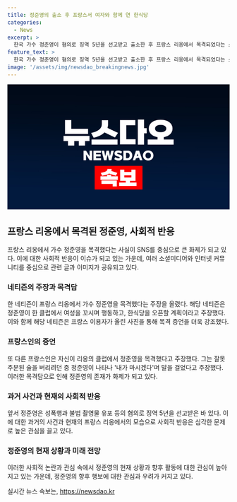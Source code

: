 ```yaml
---
title: 정준영의 출소 후 프랑스서 여자와 함께 연 한식당
categories:
  - News
excerpt: >
  한국 가수 정준영이 혐의로 징역 5년을 선고받고 출소한 후 프랑스 리옹에서 목격되었다는 소식이 화제다. 소셜미디어를 통해 공유된 정준영의 사진과 네티즌의 목격담은 그의 활동과 이야기를 더욱 화제적으로 만들고 있다. 또한, 정준영이 프랑스에서 클럽을 방문하여 현지인과 소통하는 장면이 포착되었다는 이야기도 함께 전해지고 있다. 전체 사건의 맥락을 압축적으로 전달하며 사람들로 하여금 궁금증을 자극하는 내용을 담아낼 것이 필요하다.
feature_text: >
  한국 가수 정준영이 혐의로 징역 5년을 선고받고 출소한 후 프랑스 리옹에서 목격되었다는 소식이 화제다. 소셜미디어를 통해 공유된 정준영의 사진과 네티즌의 목격담은 그의 활동과 이야기를 더욱 화제적으로 만들고 있다. 또한, 정준영이 프랑스에서 클럽을 방문하여 현지인과 소통하는 장면이 포착되었다는 이야기도 함께 전해지고 있다. 전체 사건의 맥락을 압축적으로 전달하며 사람들로 하여금 궁금증을 자극하는 내용을 담아낼 것이 필요하다.
image: '/assets/img/newsdao_breakingnews.jpg'
---
```


<p><img src="/assets/img/newsdao_breakingnews.jpg" alt="bookingtag 속보" /></p>

<h2 data-ke-size="size26">프랑스 리옹에서 목격된 정준영, 사회적 반응</h2>

<p data-ke-size="size16">프랑스 리옹에서 가수 정준영을 목격했다는 사실이 SNS를 중심으로 큰 화제가 되고 있다. 이에 대한 사회적 반응이 이슈가 되고 있는 가운데, 여러 소셜미디어와 인터넷 커뮤니티를 중심으로 관련 글과 이미지가 공유되고 있다.</p>

<h3>네티즌의 주장과 목격담</h3>

<p data-ke-size="size16">한 네티즌이 프랑스 리옹에서 가수 정준영을 목격했다는 주장을 올렸다. 해당 네티즌은 정준영이 한 클럽에서 여성을 꼬시며 행동하고, 한식당을 오픈할 계획이라고 주장했다. 이와 함께 해당 네티즌은 프랑스 이용자가 올린 사진을 통해 목격 증언을 더욱 강조했다.</p>

<h3>프랑스인의 증언</h3>

<p data-ke-size="size16">또 다른 프랑스인은 자신이 리옹의 클럽에서 정준영을 목격했다고 주장했다. 그는 잘못 주문된 술을 버리려던 중 정준영이 나타나 '내가 마시겠다'며 말을 걸었다고 주장했다. 이러한 목격담으로 인해 정준영의 존재가 화제가 되고 있다.</p>

<h3>과거 사건과 현재의 사회적 반응</h3>

<p data-ke-size="size16">앞서 정준영은 성폭행과 불법 촬영물 유포 등의 혐의로 징역 5년을 선고받은 바 있다. 이에 대한 과거의 사건과 현재의 프랑스 리옹에서의 모습으로 사회적 반응은 심각한 문제로 높은 관심을 끌고 있다.</p>

<h3>정준영의 현재 상황과 미래 전망</h3>

<p data-ke-size="size16">이러한 사회적 논란과 관심 속에서 정준영의 현재 상황과 향후 활동에 대한 관심이 높아지고 있는 가운데, 정준영의 향후 행보에 대한 관심과 우려가 커지고 있다.</p>
실시간 뉴스 속보는, <a href="https://newsdao.kr" rel="dofollow">https://newsdao.kr</a>


